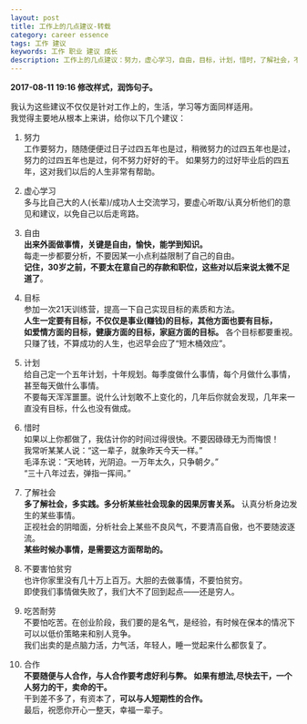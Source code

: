 ```yaml
---
layout: post
title: 工作上的几点建议-转载
category: career essence
tags: 工作 建议
keywords: 工作 职业 建议 成长
description: 工作上的几点建议：努力，虚心学习，自由，目标，计划，惜时，了解社会，不要害怕贫穷，吃苦耐闹，合作。
---
```


**2017-08-11 19:16 修改样式，润饰句子。**

我认为这些建议不仅仅是针对工作上的，生活，学习等方面同样适用。  
我觉得主要地从根本上来讲，给你以下几个建议：

1. 努力   
工作要努力，随随便便过日子过四五年也是过，稍微努力的过四五年也是过，努力的过四五年也是过，何不努力好好的干。
如果努力的过好毕业后的四五年，这对我们以后的人生非常有帮助。

2. 虚心学习  
多与比自己大的人(长辈)/成功人士交流学习，要虚心听取/认真分析他们的意见和建议，以免自己以后走弯路。

3. 自由  
**出来外面做事情，关键是自由，愉快，能学到知识。**  
每走一步都要分析，不要因某一小点利益限制了自己的自由。    
**记住，30岁之前，不要太在意自己的存款和职位，这些对以后来说太微不足道了**。  

4. 目标  
参加一次21天训练营，提高一下自己实现目标的素质和方法。  
**人生一定要有目标，不仅仅是事业(赚钱)的目标，其他方面也要有目标，  
如爱情方面的目标，健康方面的目标，家庭方面的目标。** 各个目标都要重视。  
只赚了钱，不算成功的人生，也迟早会应了“短木桶效应”。  

5. 计划  
给自己定一个五年计划，十年规划。每季度做什么事情，每个月做什么事情，甚至每天做什么事情。  
不要每天浑浑噩噩。说什么计划敢不上变化的，几年后你就会发现，几年来一直没有目标，什么也没有做成。  

6. 惜时  
如果以上你都做了，我估计你的时间过得很快。不要因碌碌无为而悔恨！  
我常听某某人说：“这一辈子，就象昨天今天一样。”  
毛泽东说：“天地转，光阴迫。一万年太久，只争朝夕。”  
“三十八年过去，弹指一挥间。”  

7. 了解社会  
**多了解社会，多实践。多分析某些社会现象的因果厉害关系。** 认真分析身边发生的某些事情。  
正视社会的阴暗面，分析社会上某些不良风气，不要清高自傲，也不要随波逐流。  
**某些时候办事情，是需要这方面帮助的。**

8. 不要害怕贫穷  
也许你家里没有几十万上百万。大胆的去做事情，不要怕贫穷。  
即使我们事情做失败了，我们大不了回到起点——还是穷人。  

9. 吃苦耐劳  
不要怕吃苦。在创业阶段，我们要的是名气，是经验，有时候在保本的情况下可以以低价策略来和别人竞争。  
我们出卖的是点脑力活，力气活，年轻人，睡一觉起来什么都恢复了。  

10. 合作  
**不要随便与人合作，与人合作要考虑好利与弊。** **如果有想法,尽快去干，一个人努力的干，卖命的干。**   
干到差不多了，有资本了，**可以与人短期性的合作。**   
最后，祝愿你开心一整天，幸福一辈子。  